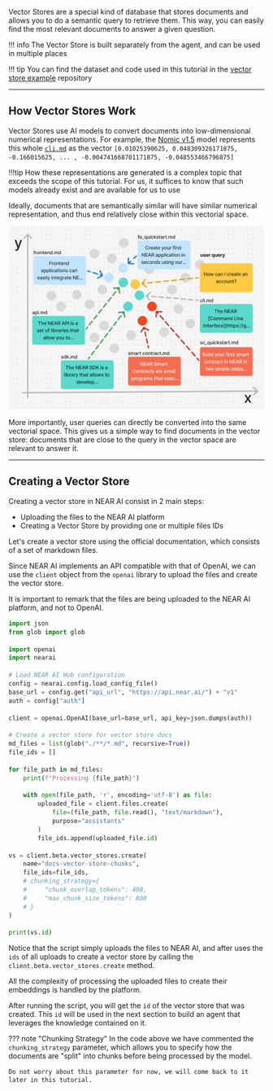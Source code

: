 Vector Stores are a special kind of database that stores documents and allows you to do a semantic query to retrieve them. This way, you can easily find the most relevant documents to answer a given question.

!!! info
    The Vector Store is built separately from the agent, and can be used in multiple places

!!! tip
    You can find the dataset and code used in this tutorial in the [vector store example](https://github.com/gagdiez/docs-ai/tree/main/docs-gpt/dataset) repository


---

## How Vector Stores Work

Vector Stores use AI models to convert documents into low-dimensional numerical representations. For example, the [Nomic v1.5](https://huggingface.co/nomic-ai/nomic-embed-text-v1.5) model represents this whole [`cli.md`](https://github.com/near/docs/blob/master/docs/4.tools/cli.md) as the vector  `[0.01025390625, 0.048309326171875, -0.166015625, ... , -0.004741668701171875, -0.048553466796875]`

!!!tip
    How these representations are generated is a complex topic that exceeds the scope of this tutorial. For us, it suffices to know that such models already exist and are available for us to use

Ideally, documents that are semantically similar will have similar numerical representation, and thus end relatively close within this vectorial space.

![alt text](vector-space.png)

More importantly, user queries can directly be converted into the same vectorial space. This gives us a simple way to find documents in the vector store: documents that are close to the query in the vector space are relevant to answer it.

---

## Creating a Vector Store

Creating a vector store in NEAR AI consist in 2 main steps:

- Uploading the files to the NEAR AI platform
- Creating a Vector Store by providing one or multiple files IDs

Let's create a vector store using the official documentation, which consists of a set of markdown files.

Since NEAR AI implements an API compatible with that of OpenAI, we can use the `client` object from the `openai` library to upload the files and create the vector store.

It is important to remark that the files are being uploaded to the NEAR AI platform, and not to OpenAI.


```python
import json
from glob import glob

import openai
import nearai

# Load NEAR AI Hub configuration
config = nearai.config.load_config_file()
base_url = config.get("api_url", "https://api.near.ai/") + "v1"
auth = config["auth"]

client = openai.OpenAI(base_url=base_url, api_key=json.dumps(auth))

# Create a vector store for vector store docs
md_files = list(glob("./**/*.md", recursive=True))
file_ids = []

for file_path in md_files:
    print(f"Processing {file_path}")

    with open(file_path, 'r', encoding='utf-8') as file:
        uploaded_file = client.files.create(
            file=(file_path, file.read(), "text/markdown"),
            purpose="assistants"
        )
        file_ids.append(uploaded_file.id)

vs = client.beta.vector_stores.create(
    name="docs-vector-store-chunks",
    file_ids=file_ids,
    # chunking_strategy={
    #     "chunk_overlap_tokens": 400,
    #     "max_chunk_size_tokens": 800
    # }
)

print(vs.id)
```

Notice that the script simply uploads the files to NEAR AI, and after uses the `ids` of all uploads to create a vector store by calling the `client.beta.vector_stores.create` method.

All the complexity of processing the uploaded files to create their embeddings is handled by the platform.

After running the script, you will get the `id` of the vector store that was created. This `id` will be used in the next section to build an agent that leverages the knowledge contained on it.

??? note "Chunking Strategy"
    In the code above we have commented the `chunking_strategy` parameter, which allows you to specify how the documents are "split" into chunks before being processed by the model.

    Do not worry about this parameter for now, we will come back to it later in this tutorial.